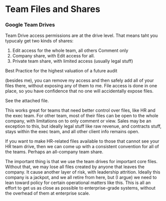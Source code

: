 # Team Files and Shares

### Google Team Drives

Team Drive access permissions are at the drive level.  That means taht you typucaly get two kinds of shares:

1. Edit access for the whole team, all others Comment only
2. Company share, with Edit access for all.
3. Private team share, with limited access (usually legal stuff)


Best Practice for the highest valuation of a future audit

 (besides me), you can remove my access and then safely add all of your files there, without exposing any of them to me.  File access is done in one place, so you have confidence that no one will accidentally expose files. 

See the attached file.

This works great for teams that need better control over files, like HR and the exec team.  For other team, most of their files can be open to the whole company, with limitations on to only comment or view.  Sales may be an exception to this, but ideally legal stuff like raw revenue, and contracts stuff, stays within the exec team, and all other client info remains open.

If you want to make HR-related files available to those that cannot see your HR team drive, then we can come up with a consistent convention for all of the teams.  Perhaps an all-company team share.

The important thing is that we use the team drives for important core files.  Without that, we may lose all files created by anyone that leaves the company.  It cause another layer of risk, with leadership attrition.  Ideally this company is a jackpot, and we all retire from here, but (I argue) we need to lean toward policy for certain operational matters like this.   This is all an effort to get us as close as possible to enterprise-grade systems, without the overhead of them at enterprise scale.


